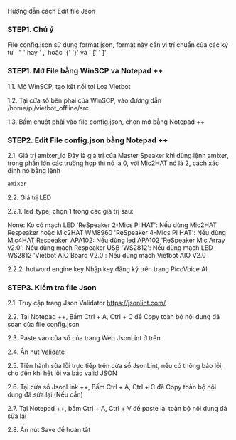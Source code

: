 Hướng dẫn cách Edit file Json

### STEP1. Chú ý

File config.json sử dụng format json, format này cần vị trí chuẩn của các ký tự ' " ' hay ' ,' hoặc '{' '}' và ' [' ' ]'

### STEP1. Mở File bằng WinSCP và Notepad ++

1.1. Mở WinSCP, tạo kết nối tới Loa Vietbot

1.2. Tại cửa sổ bên phải của WinSCP, vào đường dẫn /home/pi/vietbot_offline/src

1.3. Bấm chuột phải vào file config.json, chọn mở bằng Notepad ++

### STEP2. Edit File config.json bằng Notepad ++

2.1. Giá trị amixer_id
Đây là giá trị của Master Speaker khi dùng lệnh amixer, trong phần lớn các trường hợp thì nó là 0, với Mic2HAT nó là 2, cách xác định nó bằng lệnh

```sh
amixer
```
2.2. Giá trị LED

2.2.1. led_type, chọn 1 trong các giá trị sau:

None: Ko có mạch LED
'ReSpeaker 2-Mics Pi HAT': Nếu dùng Mic2HAT Respeaker hoặc Mic2HAT WM8960
'ReSpeaker 4-Mics Pi HAT': Nếu dùng Mic4HAT Respeaker
'APA102: Nếu dùng led APA102
'ReSpeaker Mic Array v2.0': Nếu dùng mạch Respeaker USB
'WS2812': Nếu dùng mạch LED WS2812
'Vietbot AIO Board V2.0': Nếu dùng mạch Vietbot AIO V2.0

2.2.2. hotword engine key
Nhập key đăng ký trên trang PicoVoice AI

### STEP3. Kiểm tra file Json

2.1. Truy cập trang Json Validator  https://jsonlint.com/

2.2. Tại Notepad ++, Bấm Ctrl + A, Ctrl + C để Copy toàn bộ nội dung đã soạn của file config.json

2.3. Paste vào cửa sổ của trang Web JsonLint ở trên

2.4. Ấn nút Validate 

2.5. Tiến hành sửa lỗi trực tiếp trên cửa sổ JsonLint, nếu có thông báo lỗi, cho đến khi hết lỗi và báo valid JSON

2.6. Tại cửa sổ JsonLink ++, Bấm Ctrl + A, Ctrl + C để Copy toàn bộ nội dung đã sửa lại (Nếu cần)

2.7. Tại Notepad ++, bấm Ctrl + A, Ctrl + V để paste lại toàn bộ nội dung đã sửa lại

2.8. Ấn nút Save để hoàn tất

